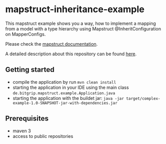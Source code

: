 # mapstruct-inheritance-example
This mapstruct example shows you a way, how to implement a mapping from a model with a type hierarchy using Mapstruct @InheritConfiguration on MapperConfigs.

Please check the [mapstruct documentation](http://mapstruct.org/documentation/stable/reference/html).

A detailed description about this repository can be found [here](http://mapstruct.org/documentation/stable/reference/html).

## Getting started
* compile the application by run `mvn clean install`
* starting the application in your IDE using the main class `de.bitgrip.mapstruct.example.Application.java`
* starting the application with the buildet jar: `java -jar target/complex-example-1.0-SNAPSHOT-jar-with-dependencies.jar` 

## Prerequisites
* maven 3
* access to public repositories



